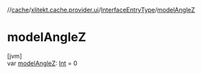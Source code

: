 //[cache](../../../index.md)/[xlitekt.cache.provider.ui](../index.md)/[InterfaceEntryType](index.md)/[modelAngleZ](model-angle-z.md)

# modelAngleZ

[jvm]\
var [modelAngleZ](model-angle-z.md): [Int](https://kotlinlang.org/api/latest/jvm/stdlib/kotlin/-int/index.html) = 0
